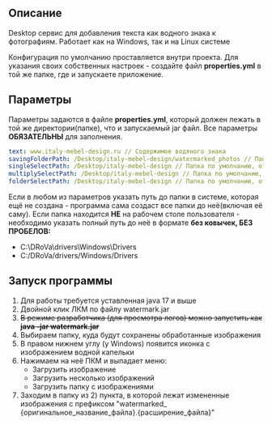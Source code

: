 ## Описание

Desktop сервис для добавления текста как водного знака к фотографиям.
Работает как на Windows, так и на Linux системе

Конфигурация по умолчанию проставляется внутри проекта.
Для указания своих собственных настроек - создайте файл <b>properties.yml</b> в той же папке, где и запускаете приложение.

## Параметры

Параметры задаются в файле <b>properties.yml</b>, который должен лежать в той же директории(папке), что и запускаемый jar файл.
Все параметры <b>ОБЯЗАТЕЛЬНЫ</b> для заполнения.

```yaml
text: www.italy-mebel-design.ru // Содержимое водяного знака
savingFolderPath: /Desktop/italy-mebel-design/watermarked_photos // Папка по умолчанию, в которую необходимо сохранять измененные изображения
singleSelectPath: /Desktop/italy-mebel-design // Папка по умолчанию, открывающаяся при загрузке одного изображения
multiplySelectPath: /Desktop/italy-mebel-design // Папка по умолчанию, открывающаяся при загрузке нескольких изображения
folderSelectPath: /Desktop/italy-mebel-design // Папка по умолчанию, открывающаяся при загрузке папки изображений
```

Если в любом из параметров указать путь до папки в системе, которая ещё не создана - программа сама создаст все папки до неё(включая её
саму).
Если папка находится <b>НЕ</b> на рабочем столе пользователя - необходимо указать полный путь до неё в формате
<b>без ковычек, БЕЗ ПРОБЕЛОВ:</b>

- C:\DRoVa\drivers\Windows\Drivers
- C:/DRoVa/drivers/Windows/Drivers

## Запуск программы

1. Для работы требуется уставленная java 17 и выше
2. Двойной клик ЛКМ по файлу watermark.jar
3. <strike>В режиме разработчика (для просмотра логов) можно запустить как <b>java -jar watermark.jar</b></strike>
4. Выбираем папку, куда будут сохранены обработанные изображения
5. В правом нижнем углу (у Windows) появится иконка с изображением водной капельки
6. Нажимаем на неё ПКМ и выпадает меню:
    - Загрузить изображение
    - Загрузить несколько изображений
    - Загрузить папку с изображениями
7. Заходим в папку из 2) пункта, в которой лежат измененные изображения с префиксом "watermarked_
   {оригинальное_название_файла}.{расширение_файла}" 